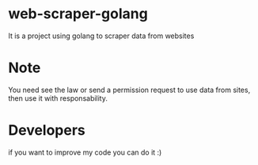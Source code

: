 # web-scraper-golang
It is a project using golang to scraper data from websites

# Note
<p>You need see the law or send a permission request to use data from sites, then use it with responsability.</p>

# Developers
<p>if you want to improve my code you can do it :)</p>
